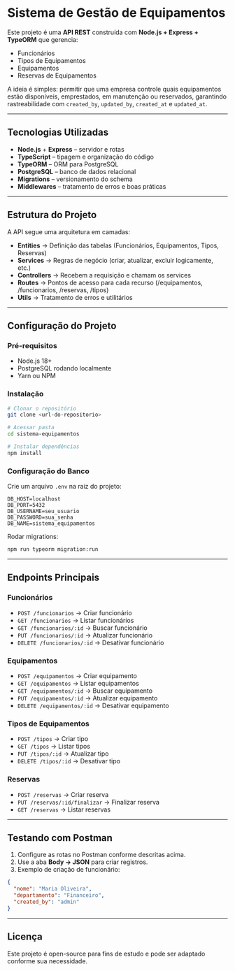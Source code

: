 # Sistema de Gestão de Equipamentos

Este projeto é uma **API REST** construída com **Node.js + Express + TypeORM** que gerencia:

- Funcionários
- Tipos de Equipamentos
- Equipamentos
- Reservas de Equipamentos

A ideia é simples: permitir que uma empresa controle quais equipamentos estão disponíveis, emprestados, em manutenção ou reservados, garantindo rastreabilidade com `created_by`, `updated_by`, `created_at` e `updated_at`.

---

## Tecnologias Utilizadas

- **Node.js** + **Express** – servidor e rotas
- **TypeScript** – tipagem e organização do código
- **TypeORM** – ORM para PostgreSQL
- **PostgreSQL** – banco de dados relacional
- **Migrations** – versionamento do schema
- **Middlewares** – tratamento de erros e boas práticas

---

## Estrutura do Projeto

A API segue uma arquitetura em camadas:

- **Entities** → Definição das tabelas (Funcionários, Equipamentos, Tipos, Reservas)
- **Services** → Regras de negócio (criar, atualizar, excluir logicamente, etc.)
- **Controllers** → Recebem a requisição e chamam os services
- **Routes** → Pontos de acesso para cada recurso (/equipamentos, /funcionarios, /reservas, /tipos)
- **Utils** → Tratamento de erros e utilitários

---

## Configuração do Projeto

### Pré-requisitos

- Node.js 18+
- PostgreSQL rodando localmente
- Yarn ou NPM

### Instalação

```bash
# Clonar o repositório
git clone <url-do-repositorio>

# Acessar pasta
cd sistema-equipamentos

# Instalar dependências
npm install
```

### Configuração do Banco

Crie um arquivo `.env` na raiz do projeto:

```env
DB_HOST=localhost
DB_PORT=5432
DB_USERNAME=seu_usuario
DB_PASSWORD=sua_senha
DB_NAME=sistema_equipamentos
```

Rodar migrations:

```bash
npm run typeorm migration:run
```

---

## Endpoints Principais

### Funcionários

- `POST /funcionarios` → Criar funcionário
- `GET /funcionarios` → Listar funcionários
- `GET /funcionarios/:id` → Buscar funcionário
- `PUT /funcionarios/:id` → Atualizar funcionário
- `DELETE /funcionarios/:id` → Desativar funcionário

### Equipamentos

- `POST /equipamentos` → Criar equipamento
- `GET /equipamentos` → Listar equipamentos
- `GET /equipamentos/:id` → Buscar equipamento
- `PUT /equipamentos/:id` → Atualizar equipamento
- `DELETE /equipamentos/:id` → Desativar equipamento

### Tipos de Equipamentos

- `POST /tipos` → Criar tipo
- `GET /tipos` → Listar tipos
- `PUT /tipos/:id` → Atualizar tipo
- `DELETE /tipos/:id` → Desativar tipo

### Reservas

- `POST /reservas` → Criar reserva
- `PUT /reservas/:id/finalizar` → Finalizar reserva
- `GET /reservas` → Listar reservas

---

## Testando com Postman

1. Configure as rotas no Postman conforme descritas acima.
2. Use a aba **Body → JSON** para criar registros.
3. Exemplo de criação de funcionário:

```json
{
  "nome": "Maria Oliveira",
  "departamento": "Financeiro",
  "created_by": "admin"
}
```

---

## Licença

Este projeto é open-source para fins de estudo e pode ser adaptado conforme sua necessidade.
